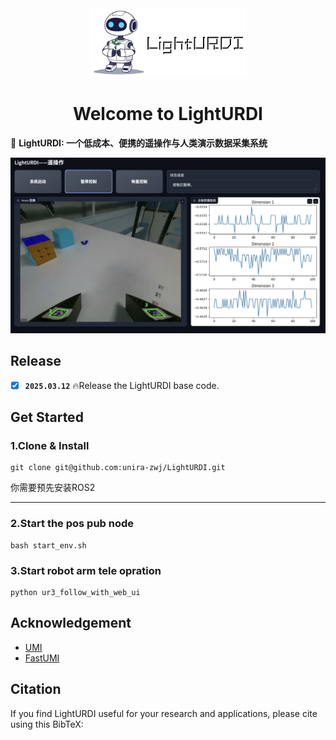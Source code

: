 <div align=center> <img src="assert/logo.png" width=50%></div>

<div align="center">

# Welcome to LightURDI

</div>


📖 **LightURDI: 一个低成本、便携的遥操作与人类演示数据采集系统**

![Demo](assert/demo.jpg)

## Release

- [x] **`2025.03.12`** 🔥Release the LightURDI base code.


## Get Started



### 1.Clone & Install

```shell
git clone git@github.com:unira-zwj/LightURDI.git
```

你需要预先安装ROS2

---


### 2.Start the pos pub node

```shell
bash start_env.sh
```


### 3.Start robot arm tele opration

```shell
python ur3_follow_with_web_ui
```


## Acknowledgement

- [UMI](https://github.com/real-stanford/universal_manipulation_interface)
- [FastUMI](https://github.com/YdingTeam/FastUMI_Data)

## Citation
If you find LightURDI useful for your research and applications, please cite using this BibTeX:
```bibtex
